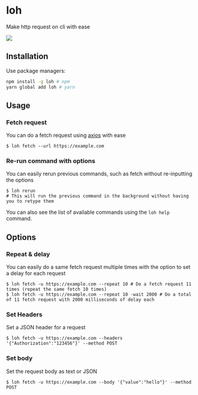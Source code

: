 # loh
Make http request on cli with ease

<a href="https://npmjs.com/loh"><img src="https://badge.fury.io/js/loh.svg"></a>
  
## Installation

Use package managers:
```bash
npm install -g loh # npm
yarn global add loh # yarn
```

## Usage

### Fetch request
You can do a fetch request using [axios](https://npmjs.com/axios) with ease
```
$ loh fetch --url https://example.com
```

### Re-run command with options
You can easily rerun previous commands, such as fetch without re-inputting the options 
```
$ loh rerun 
# This will run the previous command in the background without having you to retype them
```

You can also see the list of available commands using the `loh help` command.

## Options

### Repeat & delay
You can easily do a same fetch request multiple times with the option to set a delay for each request
```
$ loh fetch -u https://example.com --repeat 10 # Do a fetch request 11 times (repeat the same fetch 10 times)
$ loh fetch -u https://example.com --repeat 10 -wait 2000 # Do a total of 11 fetch request with 2000 milliseconds of delay each
```

### Set Headers
Set a JSON header for a request
```
$ loh fetch -u https://example.com --headers '{"Authorization":"123456"}' --method POST
```

### Set body
Set the request body as text or JSON 
```
$ loh fetch -u https://example.com --body '{"value":"hello"}' --method POST
```


